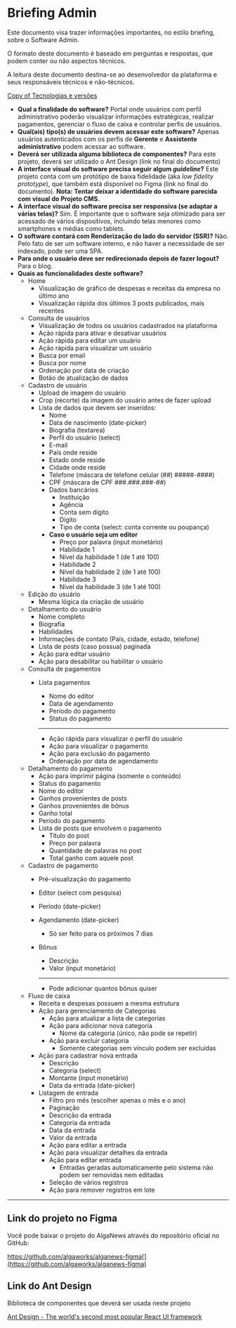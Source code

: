 # Briefing Admin

Este documento visa trazer informações importantes, no estilo briefing, sobre o Software Admin.

O formato deste documento é baseado em perguntas e respostas, que podem conter ou não aspectos técnicos.

A leitura deste documento destina-se ao desenvolvedor da plataforma e seus responsáveis técnicos e não-técnicos.

[Copy of Tecnologias e versões](Briefing%20Admin%20b6bb1e0105e24907a8ca4a5b277e6a1a/Copy%20of%20Tecnologias%20e%20verso%CC%83es%209c4cc6bbe6ac4775b6acffa8cd3a1d1e.csv)

- **Qual a finalidade do software?**
Portal onde usuários com perfil administrativo poderão visualizar informações estratégicas, realizar pagamentos, gerenciar o fluxo de caixa e controlar perfis de usuários.
- **Qual(ais) tipo(s) de usuários devem acessar este software?**
Apenas usuários autenticados com os perfis de **Gerente** e **Assistente administrativo** podem acessar ao software.
- **Deverá ser utilizada alguma biblioteca de componentes?**
Para este projeto, deverá ser utilizado o Ant Design (link no final do documento)
- **A interface visual do software precisa seguir algum *guideline*?**
Este projeto conta com um protótipo de baixa fidelidade (aka *low fidelity prototype*), que também está disponível no Figma (link no final do documento).
**Nota: Tentar deixar a identidade do software parecida com visual do Projeto CMS.**
- **A interface visual do software precisa ser responsiva (se adaptar a várias telas)?**
Sim. É importante que o software seja otimizado para ser acessado de vários dispositivos, incluindo telas menores como smartphones e médias como tablets.
- **O software contará com Renderização do lado do servidor (SSR)?**
Não. Pelo fato de ser um software interno, e não haver a necessidade de ser indexado, pode ser uma SPA.
- **Para onde o usuário deve ser redirecionado depois de fazer logout?**
Para o blog.
- **Quais as funcionalidades deste software?**
    - Home
        - Visualização de gráfico de despesas e receitas da empresa no último ano
        - Visualização rápida dos últimos 3 posts publicados, mais recentes
    - Consulta de usuários
        - Visualização de todos os usuários cadastrados na plataforma
        - Ação rápida para ativar e desativar usuários
        - Ação rápida para editar um usuário
        - Ação rápida para visualizar um usuário
        - Busca por email
        - Busca por nome
        - Ordenação por data de criação
        - Botão de atualização de dados
    - Cadastro de usuário
        - Upload de imagem do usuário
        - Crop (recorte) da imagem do usuário antes de fazer upload
        - Lista de dados que devem ser inseridos:
            - Nome
            - Data de nascimento (date-picker)
            - Biografia (textarea)
            - Perfil do usuário (select)
            - E-mail
            - País onde reside
            - Estado onde reside
            - Cidade onde reside
            - Telefone (máscara de telefone celular (##) #####-####)
            - CPF (máscara de CPF ###.###.###-##)
            - Dados bancários
                - Instituição
                - Agência
                - Conta sem dígito
                - Dígito
                - Tipo de conta (select: conta corrente ou poupança)
            - **Caso o usuário seja um editor**
                - Preço por palavra (input monetário)
                - Habilidade 1
                - Nível da habilidade 1 (de 1 até 100)
                - Habilidade 2
                - Nível da habilidade 2 (de 1 até 100)
                - Habilidade 3
                - Nível da habilidade 3 (de 1 até 100)
    - Edição do usuário
        - Mesma lógica da criação de usuário
    - Detalhamento do usuário
        - Nome completo
        - Biografia
        - Habilidades
        - Informações de contato (País, cidade, estado, telefone)
        - Lista de posts (caso possua) paginada
        - Ação para editar usuário
        - Ação para desabilitar ou habilitar o usuário
    - Consulta de pagamentos
        - Lista pagamentos
            - Nome do editor
            - Data de agendamento
            - Período do pagamento
            - Status do pagamento
            
            ---
            
            - Ação rápida para visualizar o perfil do usuário
            - Ação para visualizar o pagamento
            - Ação para exclusão do pagamento
            - Ordenação por data de agendamento
    - Detalhamento do pagamento
        - Ação para imprimir página (somente o conteúdo)
        - Status do pagamento
        - Nome do editor
        - Ganhos provenientes de posts
        - Ganhos provenientes de bônus
        - Ganho total
        - Período do pagamento
        - Lista de posts que envolvem o pagamento
            - Título do post
            - Preço por palavra
            - Quantidade de palavras no post
            - Total ganho com aquele post
    - Cadastro de pagamento
        - Pré-visualização do pagamento
        - Editor (select com pesquisa)
        - Período (date-picker)
        - Agendamento (date-picker)
            - Só ser feito para os próximos 7 dias
        - Bônus
            - Descrição
            - Valor (input monetário)
            
            ---
            
            - Pode adicionar quantos bônus quiser
    - Fluxo de caixa
        - Receita e despesas possuem a mesma estrutura
        - Ação para gerenciamento de Categorias
            - Ação para atualizar a lista de categorias
            - Ação para adicionar nova categoria
                - Nome da categoria (único, não pode se repetir)
            - Ação para excluir categoria
                - Somente categorias sem vínculo podem ser excluídas
        - Ação para cadastrar nova entrada
            - Descrição
            - Categoria (select)
            - Montante (input monetário)
            - Data da entrada (date-picker)
        - Listagem de entrada
            - Filtro pro mês (escolher apenas o mês e o ano)
            - Paginação
            - Descrição da entrada
            - Categoria da entrada
            - Data da entrada
            - Valor da entrada
            - Ação para editar a entrada
            - Ação para visualizar detalhes da entrada
            - Ação para editar entrada
                - Entradas geradas automaticamente pelo sistema não podem ser removidas nem editadas
            - Seleção de vários registros
            - Ação para remover registros em lote

---

## Link do projeto no Figma

Você pode baixar o projeto do AlgaNews através do repositório oficial no GitHub:

https://github.com/algaworks/alganews-figma[](https://github.com/algaworks/alganews-figma)

## Link do Ant Design

Biblioteca de componentes que deverá ser usada neste projeto

[Ant Design - The world's second most popular React UI framework](https://ant.design/)
